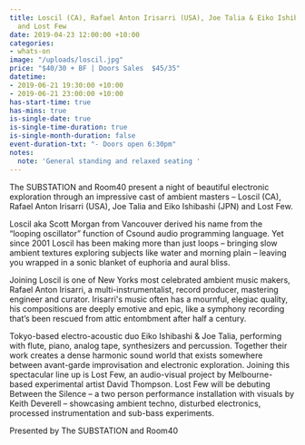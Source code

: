```yaml
---
title: Loscil (CA), Rafael Anton Irisarri (USA), Joe Talia & Eiko Ishibashi (JPN)
  and Lost Few
date: 2019-04-23 12:00:00 +10:00
categories:
- whats-on
image: "/uploads/loscil.jpg"
price: "$40/30 + BF | Doors Sales  $45/35"
datetime:
- 2019-06-21 19:30:00 +10:00
- 2019-06-21 23:00:00 +10:00
has-start-time: true
has-mins: true
is-single-date: true
is-single-time-duration: true
is-single-month-duration: false
event-duration-txt: "- Doors open 6:30pm"
notes:
  note: 'General standing and relaxed seating '
---
```


The SUBSTATION and Room40 present a night of beautiful electronic exploration through an impressive cast of ambient masters – Loscil (CA), Rafael Anton Irisarri (USA), Joe Talia and Eiko Ishibashi (JPN) and Lost Few.

Loscil aka Scott Morgan from Vancouver derived his name from the “looping oscillator” function of Csound audio programming language. Yet since 2001 Loscil has been making more than just loops – bringing slow ambient textures exploring subjects like water and morning plain – leaving you wrapped in a sonic blanket of euphoria and aural bliss. 
 
Joining Loscil is one of New Yorks most celebrated ambient music makers, Rafael Anton Irisarri, a multi-instrumentalist, record producer, mastering engineer and curator. Irisarri's music often has a mournful, elegiac quality, his compositions are deeply emotive and epic, like a symphony recording that’s been rescued from attic entombment after half a century. 

Tokyo-based electro-acoustic duo Eiko Ishibashi & Joe Talia, performing with flute, piano, analog tape, synthesizers and percussion. Together their work creates a dense harmonic sound world that exists somewhere between avant-garde improvisation and electronic exploration. 
Joining this spectacular line up is Lost Few, an audio-visual project by Melbourne-based experimental artist David Thompson. Lost Few will be debuting Between the Silence – a two person performance installation with visuals by Keith Deverell – showcasing ambient techno, disturbed electronics, processed instrumentation and sub-bass experiments. 

Presented by The SUBSTATION and Room40
